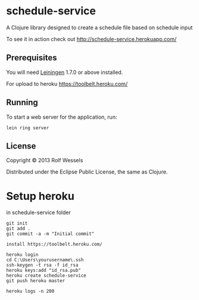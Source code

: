 # schedule-service

A Clojure library designed to create a schedule file based on schedule input

To see it in action check out http://schedule-service.herokuapp.com/

## Prerequisites

You will need [Leiningen][1] 1.7.0 or above installed.

[1]: https://github.com/technomancy/leiningen

For upload to heroku https://toolbelt.heroku.com/

## Running

To start a web server for the application, run:

    lein ring server

## License

Copyright © 2013 Rolf Wessels

Distributed under the Eclipse Public License, the same as Clojure.


Setup heroku
================
in schedule-service folder
```
git init
git add .
git commit -a -m "Initial commit"

install https://toolbelt.heroku.com/

heroku login
cd C:\Users\yourusername\.ssh
ssh-keygen -t rsa -f id_rsa
heroku keys:add "id_rsa.pub"
heroku create schedule-service
git push heroku master

heroku logs -n 200
```